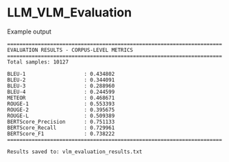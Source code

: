 # LLM_VLM_Evaluation

Example output

    ======================================================================
    EVALUATION RESULTS - CORPUS-LEVEL METRICS
    ======================================================================
    Total samples: 10127
    
    BLEU-1                   : 0.434802
    BLEU-2                   : 0.344091
    BLEU-3                   : 0.288960
    BLEU-4                   : 0.244599
    METEOR                   : 0.468671
    ROUGE-1                  : 0.553393
    ROUGE-2                  : 0.395675
    ROUGE-L                  : 0.509389
    BERTScore_Precision      : 0.751133
    BERTScore_Recall         : 0.729961
    BERTScore_F1             : 0.738222
    ======================================================================
    
    Results saved to: vlm_evaluation_results.txt
